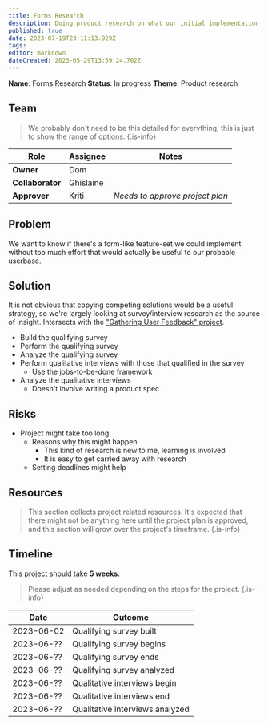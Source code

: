 ```yaml
---
title: Forms Research
description: Doing product research on what our initial implementation of forms could be
published: true
date: 2023-07-19T23:11:13.929Z
tags: 
editor: markdown
dateCreated: 2023-05-29T13:59:24.702Z
---
```


**Name**: Forms Research
**Status**: In progress 
**Theme**: Product research

## Team
> We probably don't need to be this detailed for everything; this is just to show the range of options.
{.is-info}

| Role | Assignee | Notes |
|-|-|-|
| **Owner** | Dom | |
| **Collaborator** | Ghislaine | |
| **Approver** | Kriti | *Needs to approve project plan* |

## Problem
We want to know if there's a form-like feature-set we could implement without too much effort that would actually be useful to our probable userbase.

## Solution

It is not obvious that copying competing solutions would be a useful strategy, so we're largely looking at survey/interview research as the source of insight. Intersects with the ["Gathering User Feedback" project](https://wiki.mathesar.org/en/projects/gather-user-feedback).
 
- Build the qualifying survey
- Perform the qualifying survey
- Analyze the qualifying survey
- Perform qualitative interviews with those that qualified in the survey
	- Use the jobs-to-be-done framework
- Analyze the qualitative interviews
	- Doesn't involve writing a product spec
  
## Risks
- Project might take too long
	- Reasons why this might happen
  		- This kind of research is new to me, learning is involved
      - It is easy to get carried away with research
  - Setting deadlines might help

## Resources
> This section collects project related resources. It's expected that there might not be anything here until the project plan is approved, and this section will grow over the project's timeframe.
{.is-info} 

## Timeline
This project should take **5 weeks**.

> Please adjust as needed depending on the steps for the project.
{.is-info}

| Date | Outcome |
| - | - |
| 2023-06-02 | Qualifying survey built | 
| 2023-06-?? | Qualifying survey begins | 
| 2023-06-?? | Qualifying survey ends | 
| 2023-06-?? | Qualifying survey analyzed | 
| 2023-06-?? | Qualitative interviews begin | 
| 2023-06-?? | Qualitative interviews end | 
| 2023-06-?? | Qualitative interviews analyzed | 